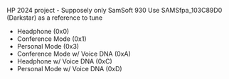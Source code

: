 HP 2024 project - Supposely only SamSoft 930
Use SAMSfpa_103C89D0 (Darkstar) as a reference to tune
- Headphone (0x0)
- Conference Mode (0x1)
- Personal Mode (0x3)
- Conference Mode w/ Voice DNA (0xA)
- Headphone w/ Voice DNA (0xC)
- Personal Mode w/ Voice DNA (0xD)
